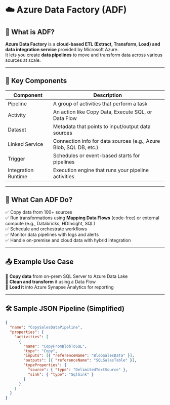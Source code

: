 # ☁️ Azure Data Factory (ADF)

## 📌 What is ADF?
**Azure Data Factory** is a **cloud-based ETL (Extract, Transform, Load) and data integration service** provided by Microsoft Azure.  
It lets you create **data pipelines** to move and transform data across various sources at scale.

---

## 🧱 Key Components

| Component        | Description                                                            |
|------------------|------------------------------------------------------------------------|
| Pipeline         | A group of activities that perform a task                              |
| Activity         | An action like Copy Data, Execute SQL, or Data Flow                    |
| Dataset          | Metadata that points to input/output data sources                      |
| Linked Service   | Connection info for data sources (e.g., Azure Blob, SQL DB, etc.)       |
| Trigger          | Schedules or event-based starts for pipelines                          |
| Integration Runtime | Execution engine that runs your pipeline activities                  |

---

## 🔄 What Can ADF Do?

✅ Copy data from 100+ sources  
✅ Run transformations using **Mapping Data Flows** (code-free) or external compute (e.g., Databricks, HDInsight, SQL)  
✅ Schedule and orchestrate workflows  
✅ Monitor data pipelines with logs and alerts  
✅ Handle on-premise and cloud data with hybrid integration

---

## 📤 Example Use Case

🔹 **Copy data** from on-prem SQL Server to Azure Data Lake  
🔹 **Clean and transform** it using a Data Flow  
🔹 **Load it** into Azure Synapse Analytics for reporting

---

## 🛠️ Sample JSON Pipeline (Simplified)
```json
{
  "name": "CopySalesDataPipeline",
  "properties": {
    "activities": [
      {
        "name": "CopyFromBlobToSQL",
        "type": "Copy",
        "inputs": [{ "referenceName": "BlobSalesData" }],
        "outputs": [{ "referenceName": "SQLSalesTable" }],
        "typeProperties": {
          "source": { "type": "DelimitedTextSource" },
          "sink": { "type": "SqlSink" }
        }
      }
    ]
  }
}
